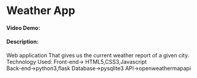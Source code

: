 # Weather App
#### Video Demo:  <URL HERE>
#### Description:
Web application That gives us the current weather report of a given city.
Technology Used:
Front-end-> HTML5,CSS3,Javascript  
Back-end->python3,flask
Database->pysqlite3
API->openweathermapapi


